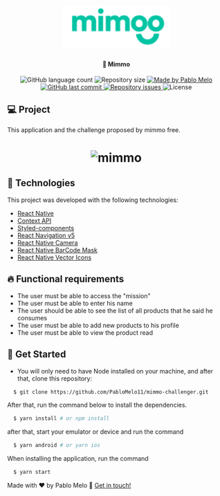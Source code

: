 <h1 align="center">
    <img alt="mimmo" title="#mimmo" src="src/assets/logo.png" width="250px" />
</h1>

<h4 align="center">
	🚀 Mimmo
</h4>

<p align="center">
  <img alt="GitHub language count" src="https://img.shields.io/github/languages/count/PabloMelo11/mimo-challenger?color=%2304D361">

  <img alt="Repository size" src="https://img.shields.io/github/repo-size/PabloMelo11/mimo-challenger">

  <a href="https://www.linkedin.com/in/pablo-melo-377297161/">
    <img alt="Made by Pablo Melo" src="https://img.shields.io/badge/made%20by-PabloMelo11-%2304D361">
  </a>

  <a href="https://github.com/PabloMelo11/mimo-challenger/commits/master">
    <img alt="GitHub last commit" src="https://img.shields.io/github/last-commit/PabloMelo11/mimo-challenger">
  </a>

  <a href="https://github.com/PabloMelo11/mimo-challenger/issues">
    <img alt="Repository issues" src="https://img.shields.io/github/issues/PabloMelo11/mimo-challenger">
  </a>

  <img alt="License" src="https://img.shields.io/badge/license-MIT-brightgreen">
</p>

## 💻 Project

This application and the challenge proposed by mimmo free.

<h1 align="center">
    <img alt="mimmo" title="mimmo" src=".github/video.gif" width="px" />
</h1>

## 🚀 Technologies

This project was developed with the following technologies:

- [React Native](https://facebook.github.io/react-native/)
- [Context API](https://pt-br.reactjs.org/docs/context.html)
- [Styled-components](https://styled-components.com/)
- [React Navigation v5](https://reactnavigation.org/)
- [React Native Camera](https://github.com/react-native-community/react-native-camera)
- [React Native BarCode Mask](https://www.npmjs.com/package/react-native-barcode-mask)
- [React Native Vector Icons](console.aws.amazon.com/console/home?nc2=h_ct&src=header-signin&region=us-east-1)

## 🔥️ Functional requirements

- The user must be able to access the "mission"
- The user must be able to enter his name
- The user should be able to see the list of all products that he said he consumes
- The user must be able to add new products to his profile
- The user must be able to view the product read

## 🤔 Get Started

- You will only need to have Node installed on your machine, and after that, clone this repository:
```sh
  $ git clone https://github.com/PabloMelo11/mimmo-challenger.git
```

After that, run the command below to install the dependencies.
```sh
  $ yarn install # or npm install
```

after that, start your emulator or device and run the command
```sh
  $ yarn android # or yarn ios
```

When installing the application, run the command
```sh
  $ yarn start
```

Made with ♥ by Pablo Melo :wave: [Get in touch!](https://www.linkedin.com/in/pablo-melo-377297161/)
